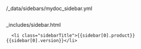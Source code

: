 
/_data/sidebars/mydoc_sidebar.yml
```

```



_includes/sidebar.html
```
  <li class="sidebarTitle">{{sidebar[0].product}} {{sidebar[0].version}}</li>

```
